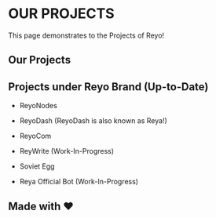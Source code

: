# OUR PROJECTS

This page demonstrates to the Projects of Reyo!

## Our Projects

## Projects under Reyo Brand (Up-to-Date)

- ReyoNodes

- ReyoDash (ReyoDash is also known as Reya!)

- ReyoCom

- ReyWrite (Work-In-Progress)

- Soviet Egg

- Reya Official Bot (Work-In-Progress)

## Made with :heart:
